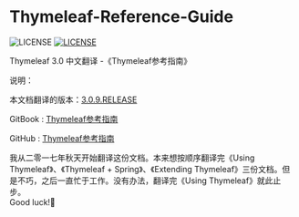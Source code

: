 # Thymeleaf-Reference-Guide

![LICENSE](https://img.shields.io/badge/license-MIT-blue.svg) [![LICENSE](https://img.shields.io/badge/license-Anti%20996-blue.svg)](https://github.com/996icu/996.ICU/blob/master/LICENSE)

Thymeleaf 3.0 中文翻译 -《Thymeleaf参考指南》

说明：

本文档翻译的版本：[3.0.9.RELEASE](https://www.thymeleaf.org/doc/tutorials/3.0/usingthymeleaf.html)

GitBook : [Thymeleaf参考指南](https://jack80342.gitbook.io/thymeleaf/)

GitHub : [Thymeleaf参考指南](https://github.com/jack80342/Thymeleaf-Reference-Guide)

  我从二零一七年秋天开始翻译这份文档。本来想按顺序翻译完《Using Thymeleaf》、《Thymeleaf + Spring》、《Extending Thymeleaf》三份文档。但是不巧，之后一直忙于工作。没有办法，翻译完《Using Thymeleaf》就此止步。  
  Good luck!🍭

